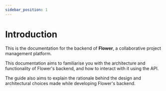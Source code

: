 ```yaml
---
sidebar_position: 1
---
```


# Introduction

This is the documentation for the backend of **Flower**, a collaborative project management platform.

This documentation aims to familiarise you with the architecture and functionality of Flower's backend, and how to interact with it using
the API.

The guide also aims to explain the rationale behind the design and architectural choices made while developing Flower's backend.

